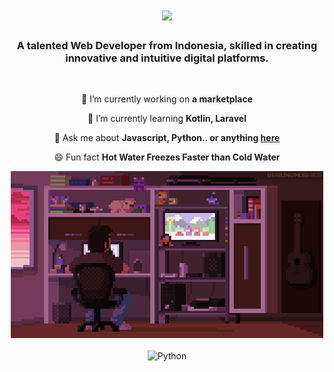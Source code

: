 <h1 align="center">
    <img src="https://readme-typing-svg.herokuapp.com/?font=Righteous&size=35&center=true&vCenter=true&width=500&height=70&duration=4000&lines=Hi+There!+👋;+I'm+Fajri+Ramadhan!;" />
</h1>

<h3 align="center">A talented Web Developer from Indonesia, skilled in creating innovative and intuitive digital platforms.</h3>

<br/>

<div align="center">
 
 🔭 I’m currently working on **a marketplace**
 
 🌱 I’m currently learning **Kotlin, Laravel**

💬 Ask me about **Javascript, Python.. or anything [here](https://github.com/FajriRamadhan30)**

😄  Fun fact **Hot Water Freezes Faster than Cold Water**


<img src="Pixel.gif" alt="Deskripsi GIF" width="500">
<br>
<br>

<img src="https://cdn.jsdelivr.net/npm/simple-icons/icons/python.svg" width="24" height="24" alt="Python" />
